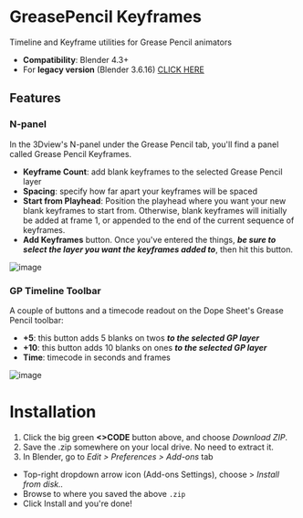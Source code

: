 # GreasePencil Keyframes
Timeline and Keyframe utilities for Grease Pencil animators
- **Compatibility**: Blender 4.3+
- For **legacy version** (Blender 3.6.16) [CLICK HERE](https://github.com/35743/GreasePencil-Legacy)
## Features
### N-panel
In the 3Dview's N-panel under the Grease Pencil tab, you'll find a panel called Grease Pencil Keyframes.
- **Keyframe Count**: add blank keyframes to the selected Grease Pencil layer
- **Spacing**: specify how far apart your keyframes will be spaced
- **Start from Playhead**: Position the playhead where you want your new blank keyframes to start from. Otherwise, blank keyframes will initially be added at frame 1, or appended to the end of the current sequence of keyframes.
- **Add Keyframes** button. Once you've entered the things, ***be sure to select the layer you want the keyframes added to***, then hit this button.

![image](https://github.com/user-attachments/assets/05bb86f7-760b-4721-8af3-bf6005f384d8)
 
### GP Timeline Toolbar
A couple of buttons and a timecode readout on the Dope Sheet's Grease Pencil toolbar:
- **+5**: this button adds 5 blanks on twos ***to the selected GP layer***
- **+10**: this button adds 10 blanks on ones ***to the selected GP layer***
- **Time**: timecode in seconds and frames

![image](https://github.com/user-attachments/assets/c4ec29ac-5feb-4daf-8a5f-5aac55397ff5)

# Installation
1. Click the big green **<>CODE** button above, and choose *Download ZIP*.
2. Save the .zip somewhere on your local drive. No need to extract it.
3. In Blender, go to *Edit > Preferences > Add-ons* tab
- Top-right dropdown arrow icon (Add-ons Settings), choose > *Install from disk..*
- Browse to where you saved the above `.zip`
- Click Install and you're done!
